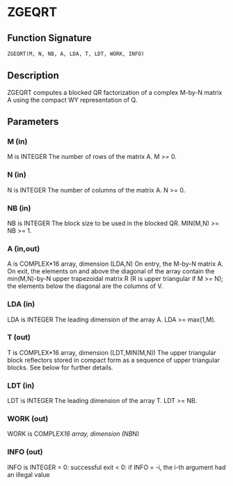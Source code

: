 # ZGEQRT

## Function Signature

```fortran
ZGEQRT(M, N, NB, A, LDA, T, LDT, WORK, INFO)
```

## Description


 ZGEQRT computes a blocked QR factorization of a complex M-by-N matrix A
 using the compact WY representation of Q.

## Parameters

### M (in)

M is INTEGER The number of rows of the matrix A. M >= 0.

### N (in)

N is INTEGER The number of columns of the matrix A. N >= 0.

### NB (in)

NB is INTEGER The block size to be used in the blocked QR. MIN(M,N) >= NB >= 1.

### A (in,out)

A is COMPLEX*16 array, dimension (LDA,N) On entry, the M-by-N matrix A. On exit, the elements on and above the diagonal of the array contain the min(M,N)-by-N upper trapezoidal matrix R (R is upper triangular if M >= N); the elements below the diagonal are the columns of V.

### LDA (in)

LDA is INTEGER The leading dimension of the array A. LDA >= max(1,M).

### T (out)

T is COMPLEX*16 array, dimension (LDT,MIN(M,N)) The upper triangular block reflectors stored in compact form as a sequence of upper triangular blocks. See below for further details.

### LDT (in)

LDT is INTEGER The leading dimension of the array T. LDT >= NB.

### WORK (out)

WORK is COMPLEX*16 array, dimension (NB*N)

### INFO (out)

INFO is INTEGER = 0: successful exit < 0: if INFO = -i, the i-th argument had an illegal value

